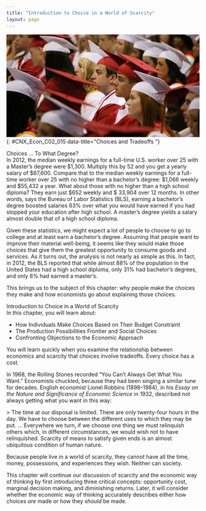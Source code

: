 ```yaml
---
title: "Introduction to Choice in a World of Scarcity"
layout: page
---
```



<?cnx.eoc class="summary" title="Chapter Review"?>

<?cnx.eoc class="self-check-questions" title="Self-Check Questions"?>

<?cnx.eoc class="review-questions" title="Review Questions"?>

<?cnx.eoc class="critical-thinking" title="Critical Thinking Questions"?>

<?cnx.eoc class="problems" title="Problems"?>

<?cnx.eoc class="references" title="References"?>

 ![This is a photograph of students at their high school graduation ceremony](../resources/CNX_Econ_C02_015.jpg "In general, the higher the degree, the higher the salary. So why aren&#x2019;t more people pursuing higher degrees? The short answer: choices and tradeoffs. (Credit: modification of work by &#x201C;Jim, the Photographer&#x201D;/Flickr Creative Commons)"){: #CNX_Econ_C02_015 data-title="Choices and Tradeoffs "}

<div data-type="note" class="economics bringhome" markdown="1">
<div data-type="title">
Choices ... To What Degree?
</div>
In 2012, the median weekly earnings for a full-time U.S. worker over 25 with a Master’s degree were $1,300. Multiply this by 52 and you get a yearly salary of $67,600. Compare that to the median weekly earnings for a full-time worker over 25 with no higher than a bachelor’s degree: $1,066 weekly and $55,432 a year. What about those with no higher than a high school diploma? They earn just $652 weekly and $ 33,904 over 12 months. In other words, says the Bureau of Labor Statistics (BLS), earning a bachelor’s degree boosted salaries 63% over what you would have earned if you had stopped your education after high school. A master’s degree yields a salary almost double that of a high school diploma.

Given these statistics, we might expect a lot of people to choose to go to college and at least earn a bachelor’s degree. Assuming that people want to improve their material well-being, it seems like they would make those choices that give them the greatest opportunity to consume goods and services. As it turns out, the analysis is not nearly as simple as this. In fact, in 2012, the BLS reported that while almost 88% of the population in the United States had a high school diploma, only 31% had bachelor’s degrees, and only 8% had earned a master’s.

This brings us to the subject of this chapter: why people make the choices they make and how economists go about explaining those choices.

</div>

<div data-type="note" class="economics chapter-objectives" markdown="1">
<div data-type="title">
Introduction to Choice in a World of Scarcity
</div>
In this chapter, you will learn about:

* How Individuals Make Choices Based on Their Budget Constraint
* The Production Possibilities Frontier and Social Choices
* Confronting Objections to the Economic Approach

</div>

You will learn quickly when you examine the relationship between economics and scarcity that choices involve tradeoffs. Every choice has a cost.

In 1968, the Rolling Stones recorded “You Can’t Always Get What You Want.” Economists chuckled, because they had been singing a similar tune for decades. English economist Lionel Robbins (1898–1984), in his *Essay on the Nature and Significance of Economic Science* in 1932, described not always getting what you want in this way:

\> The time at our disposal is limited. There are only twenty-four hours in the day. We have to choose between the different uses to which they may be put. ... Everywhere we turn, if we choose one thing we must relinquish others which, in different circumstances, we would wish not to have relinquished. Scarcity of means to satisfy given ends is an almost ubiquitous condition of human nature.

Because people live in a world of scarcity, they cannot have all the time, money, possessions, and experiences they wish. Neither can society.

This chapter will continue our discussion of scarcity and the economic way of thinking by first introducing three critical concepts: opportunity cost, marginal decision making, and diminishing returns. Later, it will consider whether the economic way of thinking accurately describes either how choices *are* made or how they *should* be made.

